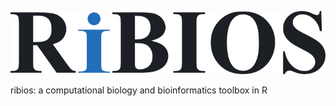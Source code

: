 ![Logo](website/images/ribios-logo.png)

ribios: a computational biology and bioinformatics toolbox in R
